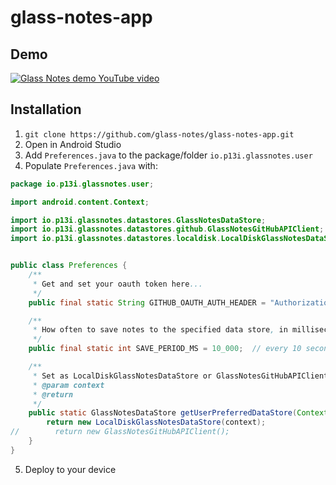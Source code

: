 # glass-notes-app

## Demo

[![Glass Notes demo YouTube video](https://img.youtube.com/vi/X09_pJ8Hj90/0.jpg)](https://www.youtube.com/watch?v=X09_pJ8Hj90)

## Installation 

1. `git clone https://github.com/glass-notes/glass-notes-app.git`
2. Open in Android Studio
3. Add `Preferences.java` to the package/folder `io.p13i.glassnotes.user`
4. Populate `Preferences.java` with:

```java
package io.p13i.glassnotes.user;

import android.content.Context;

import io.p13i.glassnotes.datastores.GlassNotesDataStore;
import io.p13i.glassnotes.datastores.github.GlassNotesGitHubAPIClient;
import io.p13i.glassnotes.datastores.localdisk.LocalDiskGlassNotesDataStore;


public class Preferences {
    /**
     * Get and set your oauth token here...
     */
    public final static String GITHUB_OAUTH_AUTH_HEADER = "Authorization: token <INSERT GITHUB TOKEN HERE>";

    /**
     * How often to save notes to the specified data store, in milliseconds
     */
    public final static int SAVE_PERIOD_MS = 10_000;  // every 10 seconds

    /**
     * Set as LocalDiskGlassNotesDataStore or GlassNotesGitHubAPIClient
     * @param context
     * @return
     */
    public static GlassNotesDataStore getUserPreferredDataStore(Context context) {
        return new LocalDiskGlassNotesDataStore(context);
//        return new GlassNotesGitHubAPIClient();
    }
}
```
5. Deploy to your device
